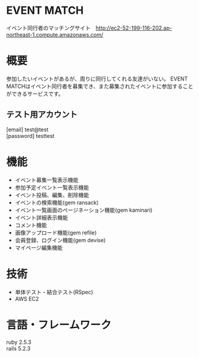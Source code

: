 # EVENT MATCH
イベント同行者のマッチングサイト　http://ec2-52-199-116-202.ap-northeast-1.compute.amazonaws.com/

# 概要
参加したいイベントがあるが、周りに同行してくれる友達がいない。
EVENT MATCHはイベント同行者を募集でき、また募集されたイベントに参加することができるサービスです。

## テスト用アカウント
[email] test@test  
[password] testtest

# 機能
* イベント募集一覧表示機能
* 参加予定イベント一覧表示機能
* イベント投稿、編集、削除機能
* イベントの検索機能(gem ransack)
* イベント一覧画面のページネーション機能(gem kaminari)
* イベント詳細表示機能
* コメント機能
* 画像アップロード機能(gem refile)
* 会員登録、ログイン機能(gem devise)
* マイページ編集機能

# 技術
* 単体テスト・結合テスト(RSpec)
* AWS EC2

# 言語・フレームワーク
ruby 2.5.3  
rails 5.2.3
